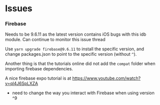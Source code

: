 # Issues

### Firebase
Needs to be 9.6.11 as the latest version contains iOS bugs with this idb module.
Can continue to monitor this issue thread 

Use `yarn upgrade firebase@9.6.11` to install the specific version, and change packages.json to point to the specific version (without `^`).

Another thing is that the tutorials online did not add the `compat` folder when importing firebase dependencies.

A nice firebase expo tutorial is at https://www.youtube.com/watch?v=ql4J6SpLXZA
- need to change the way you interact with Firebase when using version ^9
